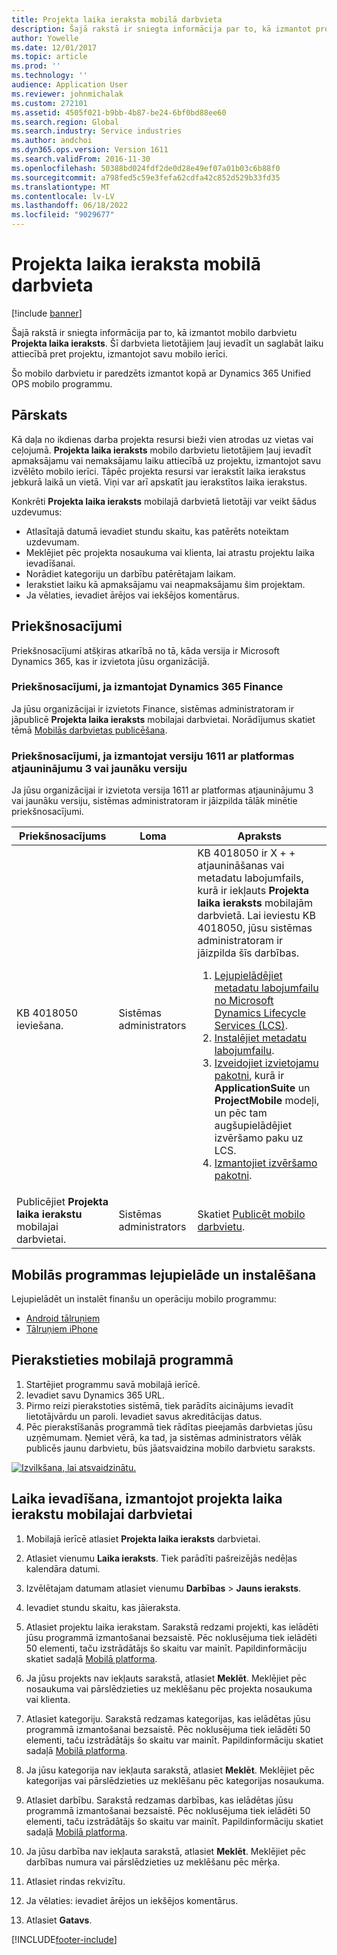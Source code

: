 ```yaml
---
title: Projekta laika ieraksta mobilā darbvieta
description: Šajā rakstā ir sniegta informācija par to, kā izmantot projekta laika ieraksta mobilā darbvietu. Šī darbvieta lietotājiem ļauj ievadīt un saglabāt laiku attiecībā pret projektu, izmantojot savu mobilo ierīci.
author: Yowelle
ms.date: 12/01/2017
ms.topic: article
ms.prod: ''
ms.technology: ''
audience: Application User
ms.reviewer: johnmichalak
ms.custom: 272101
ms.assetid: 4505f021-b9bb-4b87-be24-6bf0bd88ee60
ms.search.region: Global
ms.search.industry: Service industries
ms.author: andchoi
ms.dyn365.ops.version: Version 1611
ms.search.validFrom: 2016-11-30
ms.openlocfilehash: 50388bd024fdf2de0d28e49ef07a01b03c6b88f0
ms.sourcegitcommit: a798fed5c59e3fefa62cdfa42c852d529b33fd35
ms.translationtype: MT
ms.contentlocale: lv-LV
ms.lasthandoff: 06/18/2022
ms.locfileid: "9029677"
---
```

# <a name="project-time-entry-mobile-workspace"></a>Projekta laika ieraksta mobilā darbvieta

[!include [banner](../includes/banner.md)]

Šajā rakstā ir sniegta informācija par to, kā izmantot mobilo darbvietu **Projekta laika ieraksts**. Šī darbvieta lietotājiem ļauj ievadīt un saglabāt laiku attiecībā pret projektu, izmantojot savu mobilo ierīci.

Šo mobilo darbvietu ir paredzēts izmantot kopā ar Dynamics 365 Unified OPS mobilo programmu. 

## <a name="overview"></a>Pārskats
Kā daļa no ikdienas darba projekta resursi bieži vien atrodas uz vietas vai ceļojumā. **Projekta laika ieraksts** mobilo darbvietu lietotājiem ļauj ievadīt apmaksājamu vai nemaksājamu laiku attiecībā uz projektu, izmantojot savu izvēlēto mobilo ierīci. Tāpēc projekta resursi var ierakstīt laika ierakstus jebkurā laikā un vietā. Viņi var arī apskatīt jau ierakstītos laika ierakstus. 

Konkrēti **Projekta laika ieraksts** mobilajā darbvietā lietotāji var veikt šādus uzdevumus:

-   Atlasītajā datumā ievadiet stundu skaitu, kas patērēts noteiktam uzdevumam.
-   Meklējiet pēc projekta nosaukuma vai klienta, lai atrastu projektu laika ievadīšanai.
-   Norādiet kategoriju un darbību patērētajam laikam.
-   Ierakstiet laiku kā apmaksājamu vai neapmaksājamu šim projektam.
-   Ja vēlaties, ievadiet ārējos vai iekšējos komentārus.

## <a name="prerequisites"></a>Priekšnosacījumi
Priekšnosacījumi atšķiras atkarībā no tā, kāda versija ir Microsoft Dynamics 365, kas ir izvietota jūsu organizācijā.

### <a name="prerequisites-if-you-use-dynamics-365-finance"></a>Priekšnosacījumi, ja izmantojat Dynamics 365 Finance
Ja jūsu organizācijai ir izvietots Finance, sistēmas administratoram ir jāpublicē **Projekta laika ieraksts** mobilajai darbvietai. Norādījumus skatiet tēmā [Mobilās darbvietas publicēšana](/dynamics365/fin-ops-core/dev-itpro/mobile-apps/publish-mobile-workspace).

### <a name="prerequisites-if-you-use-version-1611-with-platform-update-3-or-later"></a>Priekšnosacījumi, ja izmantojat versiju 1611 ar platformas atjauninājumu 3 vai jaunāku versiju
Ja jūsu organizācijai ir izvietota versija 1611 ar platformas atjauninājumu 3 vai jaunāku versiju, sistēmas administratoram ir jāizpilda tālāk minētie priekšnosacījumi. 

<table>
<thead>
<tr class="header">
<th>Priekšnosacījums</th>
<th>Loma</th>
<th>Apraksts</th>
</tr>
</thead>
<tbody>
<tr class="odd">

<td>KB 4018050 ieviešana.</td>
<td>Sistēmas administrators</td>
<td>KB 4018050 ir X + + atjaunināšanas vai metadatu labojumfails, kurā ir iekļauts <strong>Projekta laika ieraksts</strong> mobilajām darbvietā. Lai ieviestu KB 4018050, jūsu sistēmas administratoram ir jāizpilda šīs darbības.
<ol>
<li><a href="/dynamics365/fin-ops-core/dev-itpro/migration-upgrade/download-hotfix-lcs">Lejupielādējiet metadatu labojumfailu no Microsoft Dynamics Lifecycle Services (LCS)</a>.</li>
<li><a href="/dynamics365/fin-ops-core/dev-itpro/migration-upgrade/install-metadata-hotfix-package">Instalējiet metadatu labojumfailu</a>.</li>
<li><a href="/dynamics365/fin-ops-core/dev-itpro/deployment/create-apply-deployable-package">Izveidojiet izvietojamu pakotni</a>, kurā ir <strong>ApplicationSuite</strong> un <strong>ProjectMobile</strong> modeļi, un pēc tam augšupielādējiet izvēršamo paku uz LCS.</li>
<li><a href="/dynamics365/fin-ops-core/dev-itpro/deployment/apply-deployable-package-system">Izmantojiet izvēršamo pakotni</a>.</li>

</ol></td>
</tr>
<tr class="even">
<td>Publicējiet <strong>Projekta laika ierakstu</strong> mobilajai darbvietai.</td>
<td>Sistēmas administrators</td>
<td>Skatiet <a href="/dynamics365/fin-ops-core/dev-itpro/mobile-apps/publish-mobile-workspace">Publicēt mobilo darbvietu</a>.</td>
</tr>
</tbody>
</table>

## <a name="download-and-install-the-mobile-app"></a>Mobilās programmas lejupielāde un instalēšana

Lejupielādēt un instalēt finanšu un operāciju mobilo programmu:

-   [Android tālruņiem](https://go.microsoft.com/fwlink/?linkid=850662)
-   [Tālruņiem iPhone](https://go.microsoft.com/fwlink/?linkid=850663)

## <a name="sign-in-to-the-mobile-app"></a>Pierakstieties mobilajā programmā
1.  Startējiet programmu savā mobilajā ierīcē.
2.  Ievadiet savu Dynamics 365 URL.
3.  Pirmo reizi pierakstoties sistēmā, tiek parādīts aicinājums ievadīt lietotājvārdu un paroli. Ievadiet savus akreditācijas datus.
4.  Pēc pierakstīšanās programmā tiek rādītas pieejamās darbvietas jūsu uzņēmumam. Ņemiet vērā, ka tad, ja sistēmas administrators vēlāk publicēs jaunu darbvietu, būs jāatsvaidzina mobilo darbvietu saraksts.

[![Izvilkšana, lai atsvaidzinātu.](./media/pull-to-refresh-list-of-workspaces-183x300.png)](./media/pull-to-refresh-list-of-workspaces.png)

## <a name="enter-time-by-using-the-project-time-entry-mobile-workspace"></a>Laika ievadīšana, izmantojot projekta laika ierakstu mobilajai darbvietai
1.  Mobilajā ierīcē atlasiet **Projekta laika ieraksts** darbvietai.
2.  Atlasiet vienumu **Laika ieraksts**. Tiek parādīti pašreizējās nedēļas kalendāra datumi.
3.  Izvēlētajam datumam atlasiet vienumu **Darbības** &gt; **Jauns ieraksts**.
4.  Ievadiet stundu skaitu, kas jāieraksta.
5.  Atlasiet projektu laika ierakstam. Sarakstā redzami projekti, kas ielādēti jūsu programmā izmantošanai bezsaistē. Pēc noklusējuma tiek ielādēti 50 elementi, taču izstrādātājs šo skaitu var mainīt. Papildinformāciju skatiet sadaļā [Mobilā platforma](/dynamics365/fin-ops-core/dev-itpro/mobile-apps/mobile-app-home-page).
6.  Ja jūsu projekts nav iekļauts sarakstā, atlasiet **Meklēt**. Meklējiet pēc nosaukuma vai pārslēdzieties uz meklēšanu pēc projekta nosaukuma vai klienta.
7.  Atlasiet kategoriju. Sarakstā redzamas kategorijas, kas ielādētas jūsu programmā izmantošanai bezsaistē. Pēc noklusējuma tiek ielādēti 50 elementi, taču izstrādātājs šo skaitu var mainīt. Papildinformāciju skatiet sadaļā [Mobilā platforma](/dynamics365/fin-ops-core/dev-itpro/mobile-apps/mobile-app-home-page).
8.  Ja jūsu kategorija nav iekļauta sarakstā, atlasiet **Meklēt**. Meklējiet pēc kategorijas vai pārslēdzieties uz meklēšanu pēc kategorijas nosaukuma.
9.  Atlasiet darbību. Sarakstā redzamas darbības, kas ielādētas jūsu programmā izmantošanai bezsaistē. Pēc noklusējuma tiek ielādēti 50 elementi, taču izstrādātājs šo skaitu var mainīt. Papildinformāciju skatiet sadaļā [Mobilā platforma](/dynamics365/fin-ops-core/dev-itpro/mobile-apps/mobile-app-home-page).
10. Ja jūsu darbība nav iekļauta sarakstā, atlasiet **Meklēt**. Meklējiet pēc darbības numura vai pārslēdzieties uz meklēšanu pēc mērķa.

11. Atlasiet rindas rekvizītu.
12. Ja vēlaties: ievadiet ārējos un iekšējos komentārus.
13. Atlasiet **Gatavs**.


[!INCLUDE[footer-include](../includes/footer-banner.md)]